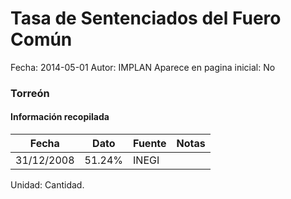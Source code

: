 Tasa de Sentenciados del Fuero Común
=====

Fecha: 2014-05-01
Autor: IMPLAN
Aparece en pagina inicial: No

### Torreón

<!-- break -->

#### Información recopilada

<table class="table table-hover table-bordered matriz">
  <thead>
    <tr><th>Fecha</th><th>Dato</th><th>Fuente</th><th>Notas</th></tr>
  </thead>
  <tbody>
    <tr><td class="centrado">31/12/2008</td><td class="derecha">51.24%</td><td>INEGI</td><td></td></tr>
  </tbody>
</table>

Unidad: Cantidad.
